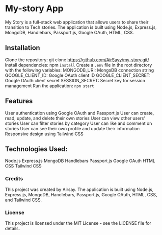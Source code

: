 
# My-story App
 My Story is a full-stack web application that allows users to share their transition to Tech stories. The application is built using Node.js, Express.js, MongoDB, Handlebars, Passport.js, Google OAuth, HTML, CSS.

## Installation
Clone the repository: git clone https://github.com/AirSayy/my-story.git/
Install dependencies: npm `install`
Create a `.env` file in the root directory with the following variables:
MONGODB_URI: MongoDB connection string
GOOGLE_CLIENT_ID: Google OAuth client ID
GOOGLE_CLIENT_SECRET: Google OAuth client secret
SESSION_SECRET: Secret key for session management
Run the application: `npm start`
## Features
User authentication using Google OAuth and Passport.js
User can create, read, update, and delete their own stories
User can view other users' stories
User can filter stories by category
User can like and comment on stories
User can see their own profile and update their information
Responsive design using Tailwind CSS
## Technologies Used:
Node.js
Express.js
MongoDB
Handlebars
Passport.js
Google OAuth
HTML
CSS
Tailwind CSS
### Credits
This project was created by Airsay.
The application is built using Node.js, Express.js, MongoDB, Handlebars, Passport.js, Google OAuth, HTML, CSS, and Tailwind CSS.


### License
This project is licensed under the MIT License - see the LICENSE file for details.
